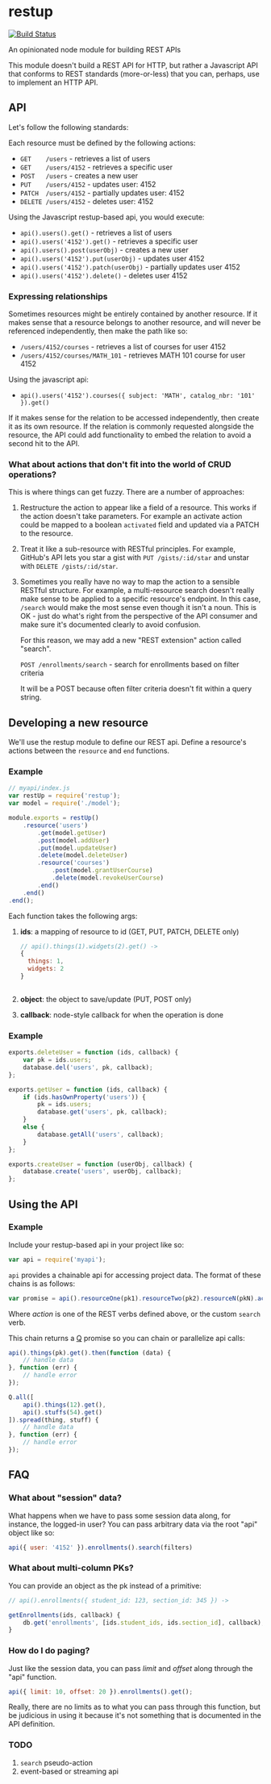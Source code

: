 restup
======

[![Build Status](https://travis-ci.org/civitaslearning/restup.png)](https://travis-ci.org/civitaslearning/restup)

An opinionated node module for building REST APIs

This module doesn't build a REST API for HTTP, but rather a Javascript API that
conforms to REST standards (more-or-less) that you can, perhaps, use to
implement an HTTP API.

## API

Let's follow the following standards:

Each resource must be defined by the following actions:

* `GET    /users`                    - retrieves a list of users
* `GET    /users/4152` - retrieves a specific user
* `POST   /users`                    - creates a new user
* `PUT    /users/4152` - updates user: 4152
* `PATCH  /users/4152` - partially updates user: 4152
* `DELETE /users/4152` - deletes user: 4152

Using the Javascript restup-based api, you would execute:

* `api().users().get()` - retrieves a list of users
* `api().users('4152').get()` - retrieves a specific user
* `api().users().post(userObj)` - creates a new user
* `api().users('4152').put(userObj)` - updates user 4152
* `api().users('4152').patch(userObj)` - partially updates user 4152
* `api().users('4152').delete()` - deletes user 4152

### Expressing relationships

Sometimes resources might be entirely contained by another resource.  If it
makes sense that a resource belongs to another resource, and will never be
referenced independently, then make the path like so:

* `/users/4152/courses` - retrieves a list of courses for user 4152
* `/users/4152/courses/MATH_101` - retrieves MATH 101 course for user 4152

Using the javascript api:

* `api().users('4152').courses({ subject: 'MATH', catalog_nbr: '101' }).get()`

If it makes sense for the relation to be accessed independently, then create it
as its own resource.  If the relation is commonly requested alongside the
resource, the API could add functionality to embed the relation to avoid a
second hit to the API.

### What about actions that don't fit into the world of CRUD operations?

This is where things can get fuzzy. There are a number of approaches:

1. Restructure the action to appear like a field of a resource. This works if
   the action doesn't take parameters. For example an activate action could be
   mapped to a boolean `activated` field and updated via a PATCH to the
   resource.

2. Treat it like a sub-resource with RESTful principles. For example, GitHub's
   API lets you star a gist with `PUT /gists/:id/star` and unstar with `DELETE
   /gists/:id/star`.

3. Sometimes you really have no way to map the action to a sensible RESTful
   structure. For example, a multi-resource search doesn't really make sense to
   be applied to a specific resource's endpoint. In this case, `/search` would
   make the most sense even though it isn't a noun. This is OK - just do what's
   right from the perspective of the API consumer and make sure it's documented
   clearly to avoid confusion.

   For this reason, we may add a new "REST extension" action called "search".

   `POST /enrollments/search` - search for enrollments based on filter criteria

   It will be a POST because often filter criteria doesn't fit within a query
   string.

## Developing a new resource

We'll use the restup module to define our REST api.  Define a resource's
actions between the `resource` and `end` functions.

### Example
```javascript
// myapi/index.js
var restUp = require('restup');
var model = require('./model');

module.exports = restUp()
	.resource('users')
		.get(model.getUser)
		.post(model.addUser)
		.put(model.updateUser)
		.delete(model.deleteUser)
		.resource('courses')
			.post(model.grantUserCourse)
			.delete(model.revokeUserCourse)
		.end()
	.end()
.end();
```

Each function takes the following args:

1. __ids__: a mapping of resource to id (GET, PUT, PATCH, DELETE only)

   ```javascript
   // api().things(1).widgets(2).get() ->
   {
     things: 1,
     widgets: 2
   }
 
   ```

2. __object__: the object to save/update (PUT, POST only)

3. __callback__: node-style callback for when the operation is done

### Example

```javascript
exports.deleteUser = function (ids, callback) {
	var pk = ids.users;
	database.del('users', pk, callback);
};

exports.getUser = function (ids, callback) {
	if (ids.hasOwnProperty('users')) {
		pk = ids.users;
		database.get('users', pk, callback);
	}
	else {
		database.getAll('users', callback);
	}
};

exports.createUser = function (userObj, callback) {
	database.create('users', userObj, callback);
};
```

## Using the API

### Example

Include your restup-based api in your project like so:

```javascript
var api = require('myapi');

```

`api` provides a chainable api for accessing project data.  The format of these chains is as follows:

```javascript
var promise = api().resourceOne(pk1).resourceTwo(pk2).resourceN(pkN).action()
```

Where _action_ is one of the REST verbs defined above, or the custom `search` verb.

This chain returns a [Q](https://github.com/kriskowal/q) promise so you can chain or parallelize api calls:

```javascript
api().things(pk).get().then(function (data) {
	// handle data
}, function (err) {
	// handle error
});

Q.all([
	api().things(12).get(),
	api().stuffs(54).get()
]).spread(thing, stuff) {
	// handle data
}, function (err) {
	// handle error
});
```

## FAQ

### What about "session" data?

What happens when we have to pass some session data along, for instance, the
logged-in user? You can pass arbitrary data via the root "api" object like so:

```javascript
api({ user: '4152' }).enrollments().search(filters)
```

### What about multi-column PKs?

You can provide an object as the pk instead of a primitive:

```javascript
// api().enrollments({ student_id: 123, section_id: 345 }) ->

getEnrollments(ids, callback) {
	db.get('enrollments', [ids.student_ids, ids.section_id], callback);
}
```

### How do I do paging?

Just like the session data, you can pass _limit_ and _offset_ along through the
"api" function.

```javascript
api({ limit: 10, offset: 20 }).enrollments().get();
```

Really, there are no limits as to what you can pass through this function, but
be judicious in using it because it's not something that is documented in the
API definition.

### TODO

1. `search` pseudo-action
2. event-based or streaming api
